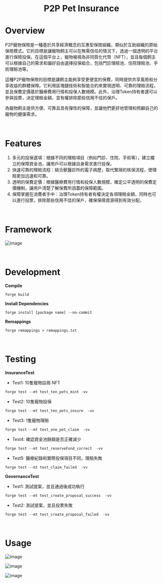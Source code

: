<h1 align="center">P2P Pet Insurance</h1>

# Overview

P2P寵物保險是一種基於共享經濟概念的互惠型保險組織，類似於互助組織的原始保險模式。它的目標是讓寵物飼主可以在無需信任的情況下，透過一個透明的平台進行保險投保。在這個平台上，寵物被視為非同質化代幣（NFT），並且每個飼主可以根據自己的需求和偏好自由選擇投保組合，包括門診理賠池、住院理賠池、手術理賠池等。

這種P2P寵物保險的目標是讓飼主能夠享受更便宜的保費，同時提供共享風險和分享收益的群體保障。它利用區塊鏈技術和智能合約來實現透明、可靠的理賠流程，並且保費定價基於醫療費用行情和投保人數規模。此外，治理Token持有者還可以參與投票，決定理賠金額，並有權排除那些信用不佳的保戶。

為寵物飼主提供方便、可靠且具有彈性的保障，並讓他們更好地管理和照顧自己的寵物的健康需求。

</br>

# Features

1. 多元的投保選項：根據不同的理賠項目（例如門診、住院、手術等），建立獨立的保障資金池，讓用戶可以根據自身需求進行投保。
2. 快速可靠的理賠流程：結合獸醫診所的電子病歷，取代繁瑣的核保流程，使理賠更加迅速和可靠。
3. 透明的保費定價：根據醫療費用行情和投保人數規模，確定公平透明的保費定價機制，讓用戶清楚了解保費所涵蓋的保障範圍。
4. 保障掌握在消費者手中：治理Token持有者有權決定各項理賠金額，同時也可以進行投票，排除那些信用不佳的保戶，確保保障資源得到有效分配。

</br>

# Framework

![image](https://github.com/Showyuan/P2P-Insurance/blob/main/infra.png)

</br>

# Development

**Compile**
```
forge build
```
**Install Dependencies**
```
forge install [package name] --no-commit
```
**Remappings**
```
forge remappings > remappings.txt
```

</br>

# Testing

**InsuranceTest**
* Test1: 10隻寵物註冊 NFT
```
forge test --mt test_ten_pets_mint -vv
```
* Test2: 10隻寵物投保
```
forge test --mt test_ten_pets_insure  -vv
```
* Test3: 1隻寵物理賠
```
forge test --mt test_one_pet_claim  -vv
```
* Test4: 確認資金池餘額是否正確減少
```
forge test --mt test_reserveFund_correct  -vv
```
* Test5: 醫療紀錄和實際投保項目不同，理賠失敗
```
forge test --mt test_claim_failed  -vv
```
**GovernanceTest**
* Test1: 測試提案，並且通過後成功執行
```
forge test --mt test_create_proposal_success  -vv
```
* Test2: 測試提案，並且投票失敗
```
forge test --mt test_create_proposal_failed  -vv
```

</br>

# Usage

![image](https://github.com/Showyuan/P2P-Insurance/blob/main/Insurance_Application_Process.png)

![image](https://github.com/Showyuan/P2P-Insurance/blob/main/Claim_Process.png)

![image](https://github.com/Showyuan/P2P-Insurance/blob/main/Governance_Process.png)

